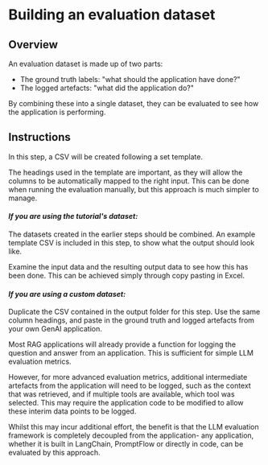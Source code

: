 # Building an evaluation dataset

## Overview

An evaluation dataset is made up of two parts:
- The ground truth labels: "what should the application have done?"
- The logged artefacts: "what did the application do?"

By combining these into a single dataset, they can be evaluated to see how the application is performing.

## Instructions

In this step, a CSV will be created following a set template.

The headings used in the template are important, as they will allow the columns to be automatically mapped to the right input. This can be done when running the evaluation manually, but this approach is much simpler to manage.

#### _If you are using the tutorial's dataset:_

The datasets created in the earlier steps should be combined. An example template CSV is included in this step, to show what the output should look like. 

Examine the input data and the resulting output data to see how this has been done. This can be achieved simply through copy pasting in Excel.

#### _If you are using a custom dataset:_

Duplicate the CSV contained in the output folder for this step. Use the same column headings, and paste in the ground truth and logged artefacts from your own GenAI application.

Most RAG applications will already provide a function for logging the question and answer from an application. This is sufficient for simple LLM evaluation metrics. 

However, for more advanced evaluation metrics, additional intermediate artefacts from the application will need to be logged, such as the context that was retrieved, and if multiple tools are available, which tool was selected. This may require the application code to be modified to allow these interim data points to be logged.

Whilst this may incur additional effort, the benefit is that the LLM evaluation framework is completely decoupled from the application- any application, whether it is built in LangChain, PromptFlow or directly in code, can be evaluated by this approach.